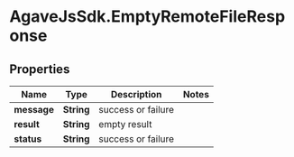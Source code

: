 # AgaveJsSdk.EmptyRemoteFileResponse

## Properties
Name | Type | Description | Notes
------------ | ------------- | ------------- | -------------
**message** | **String** | success or failure | 
**result** | **String** | empty result | 
**status** | **String** | success or failure | 



